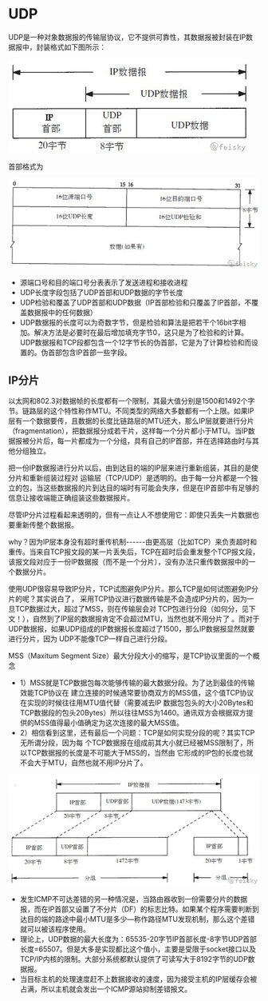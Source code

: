 # UDP

UDP是一种对象数据报的传输层协议，它不提供可靠性，其数据报被封装在IP数据报中，封装格式如下图所示：

![](images/201210212125538830.jpg)

首部格式为

![](images/201210212125533257.jpg)

* 源端口号和目的端口号分表表示了发送进程和接收进程
* UDP长度字段包括了UDP首部和UDP数据的字节长度
* UDP检验和覆盖了UDP首部和UDP数据（IP首部检验和只覆盖了IP首部，不覆盖数据报中的任何数据）
* UDP数据报的长度可以为奇数字节，但是检验和算法是把若干个16bit字相加。解决方法是必要时在最后增加填充字节0，这只是为了检验和的计算。UDP数据报和TCP段都包含一个12字节长的伪首部，它是为了计算检验和而设置的。伪首部包含IP首部一些字段。

## IP分片

以太网和802.3对数据帧的长度都有一个限制，其最大值分别是1500和1492个字节。链路层的这个特性称作MTU。不同类型的网络大多数都有一个上限。如果IP层有一个数据要传，且数据的长度比链路层的MTU还大，那么IP层就要进行分片（fragmentation），把数据报分成若干片，这样每一个分片都小于MTU。当IP数据报被分片后，每一片都成为一个分组，具有自己的IP首部，并在选择路由时与其他分组独立。

把一份IP数据报进行分片以后，由到达目的端的IP层来进行重新组装，其目的是使分片和重新组装过程对
运输层（TCP/UDP）是透明的。由于每一分片都是一个独立的包，当这些数据报的片到达目的端时有可能会失序，但是在IP首部中有足够的信息让接收端能正确组装这些数据报片。

尽管IP分片过程看起来透明的，但有一点让人不想使用它：即使只丢失一片数据也要重新传整个数据报。

why？因为IP层本身没有超时重传机制------由更高层（比如TCP）来负责超时和重传。当来自TCP报文段的某一片丢失后，TCP在超时后会重发整个TCP报文段，该报文段对应于一份IP数据报（而不是一个分片），没有办法只重传数据报中的一个数据分片。

使用UDP很容易导致IP分片，TCP试图避免IP分片。那么TCP是如何试图避免IP分片的呢？其实说白了，
采用TCP协议进行数据传输是不会造成IP分片的，因为一旦TCP数据过大，超过了MSS，则在传输层会对
TCP包进行分段（如何分，见下文！），自然到了IP层的数据报肯定不会超过MTU，当然也就不用分片了
。而对于UDP数据报，如果UDP组成的IP数据报长度超过了1500，那么IP数据报显然就要进行分片，因为
UDP不能像TCP一样自己进行分段。

MSS（Maxitum Segment Size）最大分段大小的缩写，是TCP协议里面的一个概念

* 1）MSS就是TCP数据包每次能够传输的最大数据分段。为了达到最佳的传输效能TCP协议在
建立连接的时候通常要协商双方的MSS值，这个值TCP协议在实现的时候往往用MTU值代替（需要减去IP
数据包包头的大小20Bytes和TCP数据段的包头20Bytes）所以往往MSS为1460。通讯双方会根据双方提
供的MSS值得最小值确定为这次连接的最大MSS值。
* 2）相信看到这里，还有最后一个问题：TCP是如何实现分段的呢？其实TCP无所谓分段，因为每
个TCP数据报在组成前其大小就已经被MSS限制了，所以TCP数据报的长度是不可能大于MSS的，当然由
它形成的IP包的长度也就不会大于MTU，自然也就不用IP分片了。

![](images/201210212125545110.jpg)

* 发生ICMP不可达差错的另一种情况是，当路由器收到一份需要分片的数据报，而在IP首部又设置了不分片（DF）的标志比特。如果某个程序需要判断到达目的端的路途中最小MTU是多少—称作路径MTU发现机制，那么这个差错就可以被该程序使用。
* 理论上，UDP数据的最大长度为：65535-20字节IP首部长度-8字节UDP首部长度=65507。但是大多是实现都比这个值小，主要是受限于socket接口以及TCP/IP内核的限制。大部分系统都默认提供了可读写大于8192字节的UDP数据报。
* 当目标主机的处理速度赶不上数据接收的速度，因为接受主机的IP层缓存会被占满，所以主机就会发出一个ICMP源站抑制差错报文。
